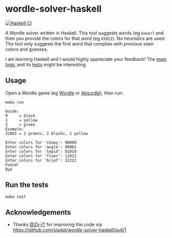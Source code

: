 # wordle-solver-haskell

[![Haskell CI](https://github.com/siadat/wordle-solver-haskell/actions/workflows/haskell.yml/badge.svg)](https://github.com/siadat/wordle-solver-haskell/actions/workflows/haskell.yml)

A Wordle solver written in Haskell. This tool suggests words (eg `boxer`) and then you provide the colors for that word (eg `02022`).
No heuristics are used. The tool only suggests the first word that complies with previous seen colors and guesses.

I am learning Haskell and I would highly appreciate your feedback!
The [main logic](https://github.com/siadat/wordle-solver-haskell/blob/main/src/Lib.hs#L131-L142) and its [tests](https://github.com/siadat/wordle-solver-haskell/blob/main/test/Spec.hs#L30-L34) might be interesting.

## Usage

Open a Wordle game (eg [Wordle](https://www.powerlanguage.co.uk/wordle/) or [Absurdle](https://qntm.org/files/wordle/index.html)), then run:
```
make run
```

```
Guide:
0     = black
1     = yellow
2     = green
Example:
22001 = 2 greens, 2 blacks, 1 yellow

Enter colors for 'showy': 00000
Enter colors for 'angle': 00001
Enter colors for 'tepid': 01010
Enter colors for 'fixer': 11021
Enter colors for 'brief': 22222
Found!
Bye
```

## Run the tests

```
make test
```

## Acknowledgements
- Thanks [@Zij-IT](https://github.com/Zij-IT) for improving the code via https://github.com/siadat/wordle-solver-haskell/pull/1
